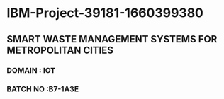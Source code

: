 # IBM-Project-39181-1660399380
## SMART WASTE MANAGEMENT SYSTEMS FOR METROPOLITAN CITIES
### DOMAIN : IOT
### BATCH NO :B7-1A3E

